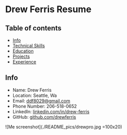 # Drew Ferris Resume

## Table of contents

* [Info](#info)
* [Technical Skills](#technical-skills)
* [Education](#education)
* [Projects](#projects)
* [Experience](#experience)

## Info

* Name: Drew Ferris
* Location: Seattle, Wa
* Email: ddf8029@gmail.com
* Phone Number: 206-518-0652
* LinkedIn: [linkedin.com/in/drew-ferris ](https://linkedin.com/in/drew-ferris)
* GitHub: [github.com/drewferris](https://github.com/drewferris)

![Me screenshot](./README_pics/drewpro.jpg =100x20)
